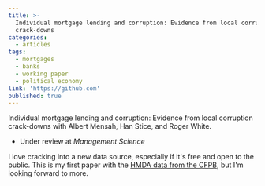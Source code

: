 ```yaml
---
title: >-
  Individual mortgage lending and corruption: Evidence from local corruption
  crack-downs
categories:
  - articles
tags:
  - mortgages
  - banks
  - working paper
  - political economy
link: 'https://github.com'
published: true
---
```


Individual mortgage lending and corruption: Evidence from local corruption crack-downs
with Albert Mensah, Han Stice, and Roger White.
- Under review at _Management Science_

I love cracking into a new data source, especially if it's free and open to the public. This is my first paper with the [HMDA data from the CFPB](https://www.consumerfinance.gov/data-research/hmda/), but I'm looking forward to more.

